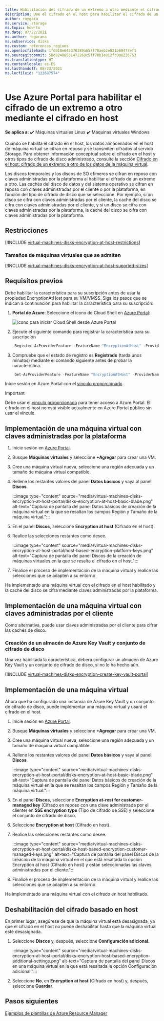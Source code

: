```yaml
---
title: Habilitación del cifrado de un extremo a otro mediante el cifrado en host con discos administrados - Azure Portal
description: Use el cifrado en el host para habilitar el cifrado de un extremo a otro en los discos administrados de Azure mediante Azure Portal.
author: roygara
ms.service: storage
ms.topic: how-to
ms.date: 07/22/2021
ms.author: rogarana
ms.subservice: disks
ms.custom: references_regions
ms.openlocfilehash: 1fd010e645370389a657f70aeb2e821b69477ef1
ms.sourcegitcommit: 58d82486531472268c5ff70b1e012fc008226753
ms.translationtype: HT
ms.contentlocale: es-ES
ms.lasthandoff: 08/23/2021
ms.locfileid: "122687574"
---
```

# <a name="use-the-azure-portal-to-enable-end-to-end-encryption-using-encryption-at-host"></a>Use Azure Portal para habilitar el cifrado de un extremo a otro mediante el cifrado en host

**Se aplica a:** :heavy_check_mark: Máquinas virtuales Linux :heavy_check_mark: Máquinas virtuales Windows

Cuando se habilita el cifrado en el host, los datos almacenados en el host de máquina virtual se cifran en reposo y se transmiten cifrados al servido Storage. Para obtener información conceptual sobre el cifrado en el host y otros tipos de cifrado de disco administrado, consulte la sección [Cifrado en el host: cifrado de un extremo a otro de los datos de la máquina virtual](./disk-encryption.md#encryption-at-host---end-to-end-encryption-for-your-vm-data).

Los discos temporales y los discos de SO efímeros se cifran en reposo con claves administradas por la plataforma al habilitar el cifrado de un extremo a otro. Las cachés del disco de datos y del sistema operativo se cifran en reposo con claves administradas por el cliente o por la plataforma, en función del tipo de cifrado de disco que se seleccione. Por ejemplo, si un disco se cifra con claves administradas por el cliente, la caché del disco se cifra con claves administradas por el cliente, y si un disco se cifra con claves administradas por la plataforma, la caché del disco se cifra con claves administradas por la plataforma.

## <a name="restrictions"></a>Restricciones

[!INCLUDE [virtual-machines-disks-encryption-at-host-restrictions](../../includes/virtual-machines-disks-encryption-at-host-restrictions.md)]


### <a name="supported-vm-sizes"></a>Tamaños de máquinas virtuales que se admiten

[!INCLUDE [virtual-machines-disks-encryption-at-host-suported-sizes](../../includes/virtual-machines-disks-encryption-at-host-suported-sizes.md)]

## <a name="prerequisites"></a>Requisitos previos

Debe habilitar la característica para su suscripción antes de usar la propiedad EncryptionAtHost para su VM/VMSS. Siga los pasos que se indican a continuación para habilitar la característica para su suscripción:

1. **Portal de Azure**: Seleccione el icono de Cloud Shell en [Azure Portal](https://portal.azure.com):

    ![Icono para iniciar Cloud Shell desde Azure Portal](../Cloud-Shell/media/overview/portal-launch-icon.png)
    
1.  Ejecute el siguiente comando para registrar la característica para su suscripción

    ```powershell
     Register-AzProviderFeature -FeatureName "EncryptionAtHost" -ProviderNamespace "Microsoft.Compute" 
    ```

1.  Compruebe que el estado de registro es **Registrado** (tarda unos minutos) mediante el comando siguiente antes de probar la característica.

    ```powershell
     Get-AzProviderFeature -FeatureName "EncryptionAtHost" -ProviderNamespace "Microsoft.Compute"  
    ```


Inicie sesión en Azure Portal con el [vínculo proporcionado](https://aka.ms/diskencryptionupdates).

> [!IMPORTANT]
> Debe usar el [vínculo proporcionado](https://aka.ms/diskencryptionupdates) para tener acceso a Azure Portal. El cifrado en el host no está visible actualmente en Azure Portal público sin usar el vínculo.

## <a name="deploy-a-vm-with-platform-managed-keys"></a>Implementación de una máquina virtual con claves administradas por la plataforma

1. Inicie sesión en [Azure Portal](https://aka.ms/diskencryptionupdates).
1. Busque **Máquinas virtuales** y seleccione **+Agregar** para crear una VM.
1. Cree una máquina virtual nueva, seleccione una región adecuada y un tamaño de máquina virtual compatible.
1. Rellene los restantes valores del panel **Datos básicos** y vaya al panel **Discos**.

    :::image type="content" source="media/virtual-machines-disks-encryption-at-host-portal/disks-encryption-at-host-basic-blade.png" alt-text="Captura de pantalla del panel Datos básicos de creación de la máquina virtual en la que se resaltan los campos Región y Tamaño de la máquina virtual.":::

1. En el panel **Discos**, seleccione **Encryption at host** (Cifrado en el host).
1. Realice las selecciones restantes como desee.

    :::image type="content" source="media/virtual-machines-disks-encryption-at-host-portal/host-based-encryption-platform-keys.png" alt-text="Captura de pantalla del panel Discos de la creación de máquinas virtuales en la que se resalta el cifrado en el host.":::

1. Finalice el proceso de implementación de la máquina virtual y realice las selecciones que se adapten a su entorno.

Ha implementado una máquina virtual con el cifrado en el host habilitado y la caché del disco se cifra mediante claves administradas por la plataforma.

## <a name="deploy-a-vm-with-customer-managed-keys"></a>Implementación de una máquina virtual con claves administradas por el cliente

Como alternativa, puede usar claves administradas por el cliente para cifrar las cachés de disco.

### <a name="create-an-azure-key-vault-and-disk-encryption-set"></a>Creación de un almacén de Azure Key Vault y conjunto de cifrado de disco

Una vez habilitada la característica, deberá configurar un almacén de Azure Key Vault y un conjunto de cifrado de disco, si no lo ha hecho aún.

[!INCLUDE [virtual-machines-disks-encryption-create-key-vault-portal](../../includes/virtual-machines-disks-encryption-create-key-vault-portal.md)]

## <a name="deploy-a-vm"></a>Implementación de una máquina virtual

Ahora que ha configurado una instancia de Azure Key Vault y un conjunto de cifrado de disco, puede implementar una máquina virtual y usará el cifrado en el host.

1. Inicie sesión en [Azure Portal](https://aka.ms/diskencryptionupdates).
1. Busque **Máquinas virtuales** y seleccione **+Agregar** para crear una VM.
1. Cree una máquina virtual nueva, seleccione una región adecuada y un tamaño de máquina virtual compatible.
1. Rellene los restantes valores del panel **Datos básicos** y vaya al panel **Discos**.

    :::image type="content" source="media/virtual-machines-disks-encryption-at-host-portal/disks-encryption-at-host-basic-blade.png" alt-text="Captura de pantalla del panel Datos básicos de creación de la máquina virtual en la que se resaltan los campos Región y Tamaño de la máquina virtual.":::

1. En el panel **Discos**, seleccione **Encryption at-rest for customer-managed key** (Cifrado en reposo con una clave administrada por el cliente) en **SSE encryption type** (Tipo de cifrado de SSE) y seleccione el conjunto de cifrado de disco.
1. Seleccione **Encryption at host** (Cifrado en host).
1. Realice las selecciones restantes como desee.

    :::image type="content" source="media/virtual-machines-disks-encryption-at-host-portal/disks-host-based-encryption-customer-managed-keys.png" alt-text="Captura de pantalla del panel Discos de la creación de la máquina virtual en el que está resaltada la opción Encryption at host (Cifrado en host) y están seleccionadas las claves administradas por el cliente.":::

1. Finalice el proceso de implementación de la máquina virtual y realice las selecciones que se adapten a su entorno.

Ha implementado una máquina virtual con el cifrado en host habilitado.

## <a name="disable-host-based-encryption"></a>Deshabilitación del cifrado basado en host

En primer lugar, asegúrese de que la máquina virtual está desasignada, ya que el cifrado en el host no puede deshabilitar hasta que la máquina virtual esté desasignada.

1. Seleccione **Discos** y, después, seleccione **Configuración adicional**.

    :::image type="content" source="media/virtual-machines-disks-encryption-at-host-portal/disks-encryption-host-based-encryption-additional-settings.png" alt-text="Captura de pantalla del panel Discos en una máquina virtual en la que está resaltada la opción Configuración adicional.":::

1. Seleccione **No**, en **Encryption at host** (Cifrado en host) y, después, seleccione **Guardar**.

## <a name="next-steps"></a>Pasos siguientes

[Ejemplos de plantillas de Azure Resource Manager](https://github.com/Azure-Samples/managed-disks-powershell-getting-started/tree/master/EncryptionAtHost)
